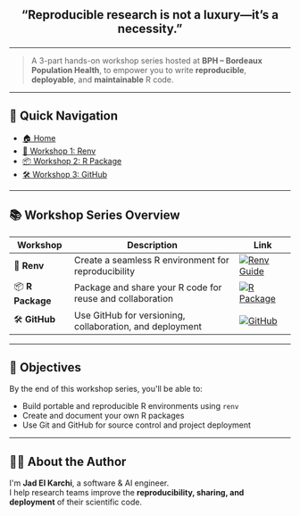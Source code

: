 <p align="center" style="font-size: 1.5em; font-weight: bold; margin-top: 20px;">
  “Reproducible research is not a luxury—it’s a necessity.”<br>
</p>

---

> A 3-part hands-on workshop series hosted at **BPH – Bordeaux Population Health**, to empower you to write **reproducible**, **deployable**, and **maintainable** R code.

---

## 🔗 Quick Navigation

- [🏠 Home](./README.md)
- [🧪 Workshop 1: Renv](./ws1-renv.md)
- [📦 Workshop 2: R Package](./ws2-rpackage.md)
- [🛠️ Workshop 3: GitHub](./ws3-github.md)

---

## 📚 Workshop Series Overview

| Workshop              | Description                                                  | Link                              |
|-----------------------|--------------------------------------------------------------|-----------------------------------|
| 🧪 **Renv**           | Create a seamless R environment for reproducibility          | [![Renv Guide](https://img.shields.io/badge/Workshop-Renv-blue?style=for-the-badge&logo=r)](https://sistm.github.io/level-up-your-code/ws1-renv.html)  |
| 📦 **R Package**      | Package and share your R code for reuse and collaboration    | [![R Package](https://img.shields.io/badge/Workshop-R_Package-green?style=for-the-badge&logo=r)](https://sistm.github.io/level-up-your-code/ws2-rpackage.html) |
| 🛠️ **GitHub**         | Use GitHub for versioning, collaboration, and deployment     | [![GitHub](https://img.shields.io/badge/Workshop-GitHub-black?style=for-the-badge&logo=github)](https://sistm.github.io/level-up-your-code/ws3-github.html) |

---

## 🎯 Objectives

By the end of this workshop series, you'll be able to:

- Build portable and reproducible R environments using `renv`
- Create and document your own R packages
- Use Git and GitHub for source control and project deployment

---

## 👨‍💻 About the Author

I'm **Jad El Karchi**, a software & AI engineer.  
I help research teams improve the **reproducibility, sharing, and deployment** of their scientific code.

